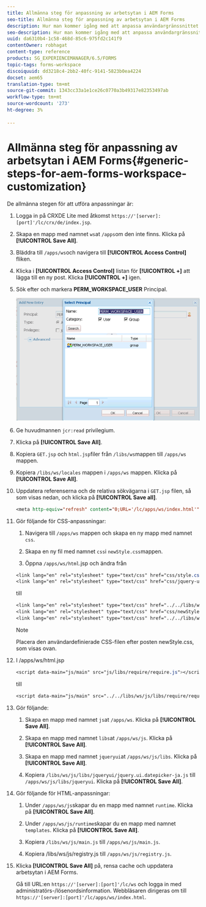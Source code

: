 ```yaml
---
title: Allmänna steg för anpassning av arbetsytan i AEM Forms
seo-title: Allmänna steg för anpassning av arbetsytan i AEM Forms
description: Hur man kommer igång med att anpassa användargränssnittet för arbetsytan i AEM Forms.
seo-description: Hur man kommer igång med att anpassa användargränssnittet för arbetsytan i AEM Forms.
uuid: da6310b4-1c58-468d-85c6-975fd2c141f9
contentOwner: robhagat
content-type: reference
products: SG_EXPERIENCEMANAGER/6.5/FORMS
topic-tags: forms-workspace
discoiquuid: dd3218c4-2bb2-40fc-9141-5823b0ea4224
docset: aem65
translation-type: tm+mt
source-git-commit: 1343cc33a1e1ce26c0770a3b49317e82353497ab
workflow-type: tm+mt
source-wordcount: '273'
ht-degree: 3%

---
```



# Allmänna steg för anpassning av arbetsytan i AEM Forms{#generic-steps-for-aem-forms-workspace-customization}

De allmänna stegen för att utföra anpassningar är:

1. Logga in på CRXDE Lite med åtkomst `https://'[server]:[port]'/lc/crx/de/index.jsp`.
1. Skapa en mapp med namnet `ws`at `/apps`om den inte finns. Klicka på **[!UICONTROL Save All]**.
1. Bläddra till `/apps/ws`och navigera till **[!UICONTROL Access Control]** fliken.
1. Klicka i **[!UICONTROL Access Control]** listan för **[!UICONTROL +]** att lägga till en ny post. Klicka **[!UICONTROL +]** igen.
1. Sök efter och markera **PERM_WORKSPACE_USER** Principal.

   ![Välj PERM_WORKSPACE_USER som en del av de allmänna stegen för att anpassa HTML-arbetsytan](assets/perm_workspace_user.png)

1. Ge huvudmannen `jcr:read` privilegium.
1. Klicka på **[!UICONTROL Save All]**.
1. Kopiera `GET.jsp` och `html.jsp`filer från `/libs/ws`mappen till `/apps/ws` mappen.
1. Kopiera `/libs/ws/locales` mappen i `/apps/ws` mappen. Klicka på **[!UICONTROL Save All]**.
1. Uppdatera referenserna och de relativa sökvägarna i `GET.jsp` filen, så som visas nedan, och klicka på **[!UICONTROL Save all]**.

   ```jsp
   <meta http-equiv="refresh" content="0;URL='/lc/apps/ws/index.html'" />
   ```

1. Gör följande för CSS-anpassningar:

   1. Navigera till `/apps/ws` mappen och skapa en ny mapp med namnet `css`.

   1. Skapa en ny fil med namnet `css`i `newStyle.css`mappen.

   1. Öppna `/apps/ws/html`.jsp och ändra från

   ```css
   <link lang="en" rel="stylesheet" type="text/css" href="css/style.css" />
   <link lang="en" rel="stylesheet" type="text/css" href="css/jquery-ui.css"/>
   ```

   till

   ```css
   <link lang="en" rel="stylesheet" type="text/css" href="../../libs/ws/css/style.css" />
   <link lang="en" rel="stylesheet" type="text/css" href="css/newStyle.css" />
   <link lang="en" rel="stylesheet" type="text/css" href="../../libs/ws/css/jquery-ui.css"/>
   ```

   >[!NOTE]
   >
   >Placera den användardefinierade CSS-filen efter posten newStyle.css, som visas ovan.

1. I /apps/ws/html.jsp

   ```css
   <script data-main="js/main" src="js/libs/require/require.js"></script>
   ```

   till

   ```css
   <script data-main="js/main" src="../../libs/ws/js/libs/require/require.js"></script>
   ```

1. Gör följande:

   1. Skapa en mapp med namnet `js`at `/apps/ws`. Klicka på **[!UICONTROL Save All]**.

   1. Skapa en mapp med namnet `libs`at `/apps/ws/js`. Klicka på **[!UICONTROL Save All]**.

   1. Skapa en mapp med namnet `jqueryui`at `/apps/ws/js/libs`. Klicka på **[!UICONTROL Save All]**.

   1. Kopiera `/libs/ws/js/libs/jqueryui/jquery.ui.datepicker-ja.js` till `/apps/ws/js/libs/jqueryui`. Klicka på **[!UICONTROL Save All]**.

1. Gör följande för HTML-anpassningar:

   1. Under `/apps/ws/js`skapar du en mapp med namnet `runtime`. Klicka på **[!UICONTROL Save All]**.

   1. Under `/apps/ws/js/runtime`skapar du en mapp med namnet `templates`. Klicka på **[!UICONTROL Save All]**.

   1. Kopiera `/libs/ws/js/main.js` till `/apps/ws/js/main.js`.

   1. Kopiera /libs/ws/js/registry.js till `/apps/ws/js/registry.js`.

1. Klicka **[!UICONTROL Save All]** på, rensa cache och uppdatera arbetsytan i AEM Forms.

   Gå till URL:en `https://'[server]:[port]'/lc/ws` och logga in med administratörs-/lösenordsinformation. Webbläsaren dirigeras om till `https://'[server]:[port]'/lc/apps/ws/index.html`.
